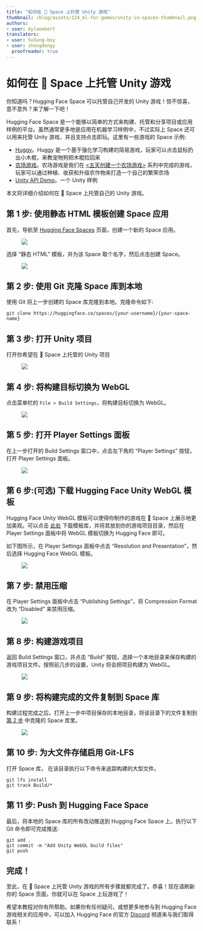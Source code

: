 ```yaml
---
title: "如何在 🤗 Space 上托管 Unity 游戏"
thumbnail: /blog/assets/124_ml-for-games/unity-in-spaces-thumbnail.png
authors:
- user: dylanebert
translators:
- user: SuSung-boy
- user: zhongdongy
  proofreader: true
---
```


# 如何在 🤗 Space 上托管 Unity 游戏


你知道吗？Hugging Face Space 可以托管自己开发的 Unity 游戏！惊不惊喜，意不意外？来了解一下吧！

Hugging Face Space 是一个能够以简单的方式来构建、托管和分享项目或应用样例的平台。虽然通常更多地是应用在机器学习样例中，不过实际上 Space 还可以用来托管 Unity 游戏，并且支持点击即玩。这里有一些游戏的 Space 示例:

- [Huggy](https://huggingface.co/spaces/ThomasSimonini/Huggy)。Huggy 是一个基于强化学习构建的简易游戏，玩家可以点击鼠标扔出小木棍，来教宠物狗把木棍捡回来
- [农场游戏](https://huggingface.co/spaces/dylanebert/FarmingGame)。农场游戏是我们在 [<五天创建一个农场游戏>](https://huggingface.co/blog/zh/ml-for-games-1) 系列中完成的游戏，玩家可以通过种植、收获和升级农作物来打造一个自己的繁荣农场
- [Unity API Demo](https://huggingface.co/spaces/dylanebert/UnityDemo)。一个 Unity 样例

本文将详细介绍如何在 🤗 Space 上托管自己的 Unity 游戏。

## 第 1 步: 使用静态 HTML 模板创建 Space 应用

首先，导航至 [Hugging Face Spaces](https://huggingface.co/new-space) 页面，创建一个新的 Space 应用。

<figure class="image text-center">
  <img src="https://huggingface.co/datasets/huggingface/documentation-images/resolve/main/blog/124_ml-for-games/games-in-spaces/1.png">
</figure>

选择 “静态 HTML” 模板，并为该 Space 取个名字，然后点击创建 Space。

<figure class="image text-center">
  <img src="https://huggingface.co/datasets/huggingface/documentation-images/resolve/main/blog/124_ml-for-games/games-in-spaces/2.png">
</figure>

## 第 2 步: 使用 Git 克隆 Space 库到本地

使用 Git 将上一步创建的 Space 库克隆到本地。克隆命令如下:

```
git clone https://huggingface.co/spaces/{your-username}/{your-space-name}
```

## 第 3 步: 打开 Unity 项目

打开你希望在 🤗 Space 上托管的 Unity 项目

<figure class="image text-center">
  <img src="https://huggingface.co/datasets/huggingface/documentation-images/resolve/main/blog/124_ml-for-games/games-in-spaces/3.png">
</figure>

## 第 4 步: 将构建目标切换为 WebGL

点击菜单栏的 `File > Build Settings`，将构建目标切换为 WebGL。

<figure class="image text-center">
  <img src="https://huggingface.co/datasets/huggingface/documentation-images/resolve/main/blog/124_ml-for-games/games-in-spaces/4.png">
</figure>

## 第 5 步: 打开 Player Settings 面板

在上一步打开的 Build Settings 窗口中，点击左下角的 “Player Settings” 按钮，打开 Player Settings 面板。

<figure class="image text-center">
  <img src="https://huggingface.co/datasets/huggingface/documentation-images/resolve/main/blog/124_ml-for-games/games-in-spaces/5.png">
</figure>

## 第 6 步:(可选) 下载 Hugging Face Unity WebGL 模板

Hugging Face Unity WebGL 模板可以使得你制作的游戏在 🤗 Space 上展示地更加美观。可以点击 [此处](https://github.com/huggingface/Unity-WebGL-template-for-Hugging-Face-Spaces) 下载模板库，并将其放到你的游戏项目目录，然后在 Player Settings 面板中将 WebGL 模板切换为 Hugging Face 即可。

如下图所示，在 Player Settings 面板中点击 “Resolution and Presentation”，然后选择 Hugging Face WebGL 模板。

<figure class="image text-center">
  <img src="https://huggingface.co/datasets/huggingface/documentation-images/resolve/main/blog/124_ml-for-games/games-in-spaces/6.png">
</figure>

## 第 7 步: 禁用压缩

在 Player Settings 面板中点击 “Publishing Settings”，将 Compression Format 改为 “Disabled” 来禁用压缩。

<figure class="image text-center">
  <img src="https://huggingface.co/datasets/huggingface/documentation-images/resolve/main/blog/124_ml-for-games/games-in-spaces/7.png">
</figure>

## 第 8 步: 构建游戏项目

返回 Build Settings 窗口，并点击 “Build” 按钮，选择一个本地目录来保存构建的游戏项目文件。按照前几步的设置，Unity 将会把项目构建为 WebGL。

<figure class="image text-center">
  <img src="https://huggingface.co/datasets/huggingface/documentation-images/resolve/main/blog/124_ml-for-games/games-in-spaces/8.png">
</figure>

## 第 9 步: 将构建完成的文件复制到 Space 库

构建过程完成之后，打开上一步中项目保存的本地目录，将该目录下的文件复制到 [第 2 步](#第-2-步-使用-git-克隆-space-库到本地) 中克隆的 Space 库里。

<figure class="image text-center">
  <img src="https://huggingface.co/datasets/huggingface/documentation-images/resolve/main/blog/124_ml-for-games/games-in-spaces/9.png">
</figure>

## 第 10 步: 为大文件存储启用 Git-LFS

打开 Space 库， 在该目录执行以下命令来追踪构建的大型文件。

```
git lfs install
git track Build/*
```

## 第 11 步: Push 到 Hugging Face Space

最后，将本地的 Space 库的所有改动推送到 Hugging Face Space 上。执行以下 Git 命令即可完成推送:

```
git add .
git commit -m "Add Unity WebGL build files"
git push
```

## 完成！

至此，在 🤗 Space 上托管 Unity 游戏的所有步骤就都完成了。恭喜！现在请刷新你的 Space 页面，你就可以在 Space 上玩游戏了！

希望本教程对你有所帮助。如果你有任何疑问，或想更多地参与到 Hugging Face 游戏相关的应用中，可以加入 Hugging Face 的官方 [Discord](https://hf.co/join/discord) 频道来与我们取得联系！